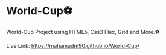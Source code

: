 # World-Cup⚽
World-Cup Project using HTML5, Css3 Flex, Grid and More.⚽

Live Link: https://mahamudm90.github.io/World-Cup/
